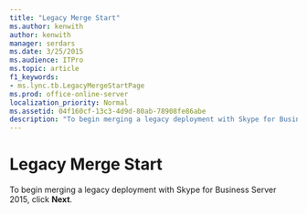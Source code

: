 ```yaml
---
title: "Legacy Merge Start"
ms.author: kenwith
author: kenwith
manager: serdars
ms.date: 3/25/2015
ms.audience: ITPro
ms.topic: article
f1_keywords:
- ms.lync.tb.LegacyMergeStartPage
ms.prod: office-online-server
localization_priority: Normal
ms.assetid: 04f160cf-13c3-4d9d-80ab-78908fe86abe
description: "To begin merging a legacy deployment with Skype for Business Server 2015, click Next."
---
```


# Legacy Merge Start
 
To begin merging a legacy deployment with Skype for Business Server 2015, click **Next**. 
  

